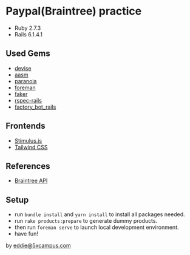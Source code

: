# Paypal(Braintree) practice

- Ruby 2.7.3
- Rails 6.1.4.1

## Used Gems

- [devise](https://rubygems.org/gems/devise)
- [aasm](https://rubygems.org/gems/aasm)
- [paranoia](https://rubygems.org/gems/paranoia)
- [foreman](https://rubygems.org/gems/foreman)
- [faker](https://rubygems.org/gems/faker)
- [rspec-rails](https://rubygems.org/gems/rspec-rails)
- [factory_bot_rails](https://rubygems.org/gems/factory_bot_rails)

## Frontends

- [Stimulus.js](https://stimulus.hotwired.dev/)
- [Tailwind CSS](https://tailwindcss.com/)

## References

- [Braintree API](https://developer.paypal.com/braintree/docs)

## Setup

- run `bundle install` and `yarn install` to install all packages needed.
- run `rake products:prepare` to generate dummy products.
- then run `foreman serve` to launch local development environment.
- have fun!

by eddie@5xcampus.com
